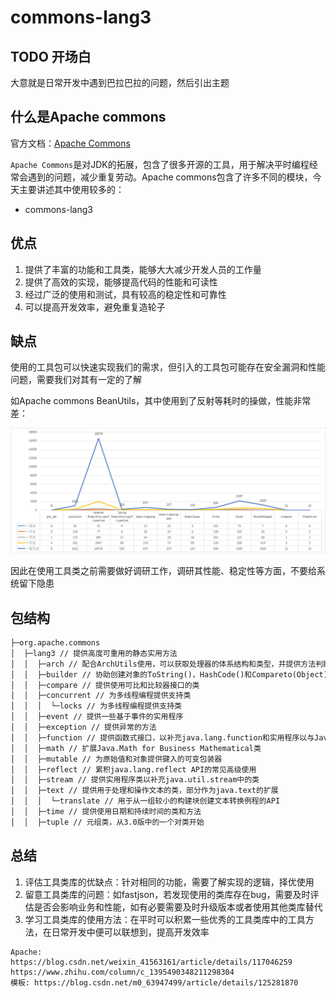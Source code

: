 # commons-lang3

## TODO 开场白

大意就是日常开发中遇到巴拉巴拉的问题，然后引出主题

## 什么是Apache commons

官方文档：[Apache Commons](https://commons.apache.org/)

`Apache Commons`是对JDK的拓展，包含了很多开源的工具，用于解决平时编程经常会遇到的问题，减少重复劳动。Apache commons包含了许多不同的模块，今天主要讲述其中使用较多的：

- commons-lang3

## 优点

1. 提供了丰富的功能和工具类，能够大大减少开发人员的工作量
2. 提供了高效的实现，能够提高代码的性能和可读性
3. 经过广泛的使用和测试，具有较高的稳定性和可靠性
4. 可以提高开发效率，避免重复造轮子

## 缺点

使用的工具包可以快速实现我们的需求，但引入的工具包可能存在安全漏洞和性能问题，需要我们对其有一定的了解

如Apache commons BeanUtils，其中使用到了反射等耗时的操做，性能非常差：

![BeanUtils](commons-lang3.assets\BeanUtils.png)

因此在使用工具类之前需要做好调研工作，调研其性能、稳定性等方面，不要给系统留下隐患

## 包结构

```html
├─org.apache.commons 
│  ├─lang3 // 提供高度可重用的静态实用方法
│  │  ├─arch // 配合ArchUtils使用，可以获取处理器的体系结构和类型，并提供方法判断处理器是否是某个结构、某个类型
│  │  ├─builder // 协助创建对象的ToString()，HashCode()和Compareto(Object)方法
│  │  ├─compare // 提供使用可比和比较器接口的类
│  │  ├─concurrent // 为多线程编程提供支持类
│  │  │  └─locks // 为多线程编程提供支持类
│  │  ├─event // 提供一些基于事件的实用程序
│  │  ├─exception // 提供异常的方法
│  │  ├─function // 提供函数式接口，以补充java.lang.function和实用程序以与Java 8 Lambdas一起使用
│  │  ├─math // 扩展Java.Math for Business Mathematical类
│  │  ├─mutable // 为原始值和对象提供键入的可变包装器
│  │  ├─reflect // 累积java.lang.reflect API的常见高级使用
│  │  ├─stream // 提供实用程序类以补充java.util.stream中的类
│  │  ├─text // 提供用于处理和操作文本的类，部分作为java.text的扩展
│  │  │  └─translate // 用于从一组较小的构建块创建文本转换例程的API
│  │  ├─time // 提供使用日期和持续时间的类和方法
│  │  ├─tuple // 元组类，从3.0版中的一个对类开始
```



































## 总结

1. 评估工具类库的优缺点：针对相同的功能，需要了解实现的逻辑，择优使用
2. 留意工具类库的问题：如fastjson，若发现使用的类库存在bug，需要及时评估是否会影响业务和性能，如有必要需要及时升级版本或者使用其他类库替代
3. 学习工具类库的使用方法：在平时可以积累一些优秀的工具类库中的工具方法，在日常开发中便可以联想到，提高开发效率

```
Apache: https://blog.csdn.net/weixin_41563161/article/details/117046259
https://www.zhihu.com/column/c_1395490348211298304
模板: https://blog.csdn.net/m0_63947499/article/details/125281870
```

